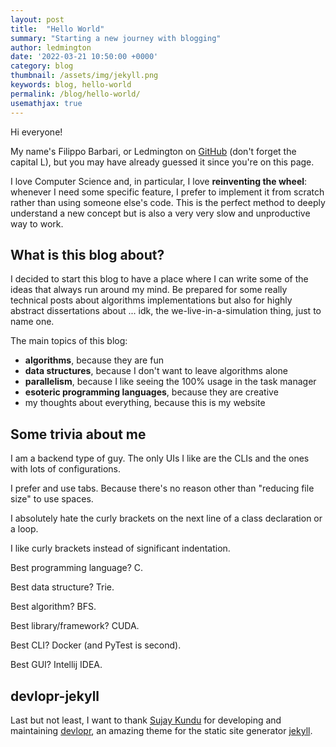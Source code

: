 ```yaml
---
layout: post
title:  "Hello World"
summary: "Starting a new journey with blogging"
author: ledmington
date: '2022-03-21 10:50:00 +0000'
category: blog
thumbnail: /assets/img/jekyll.png
keywords: blog, hello-world
permalink: /blog/hello-world/
usemathjax: true
---
```


Hi everyone!

My name's Filippo Barbari, or Ledmington on [GitHub](https://github.com/Ledmington) (don't forget the capital L), but you may have already guessed it since you're on this page.

I love Computer Science and, in particular, I love **reinventing the wheel**: whenever I need some specific feature, I prefer to implement it from scratch rather than using someone else's code. This is the perfect method to deeply understand a new concept but is also a very very slow and unproductive way to work.

## What is this blog about?
I decided to start this blog to have a place where I can write some of the ideas that always run around my mind. Be prepared for some really technical posts about algorithms implementations but also for highly abstract dissertations about ... idk, the we-live-in-a-simulation thing, just to name one.

The main topics of this blog:
 - **algorithms**, because they are fun
 - **data structures**, because I don't want to leave algorithms alone
 - **parallelism**, because I like seeing the 100% usage in the task manager
 - **esoteric programming languages**, because they are creative
 - my thoughts about everything, because this is my website

## Some trivia about me
I am a backend type of guy. The only UIs I like are the CLIs and the ones with lots of configurations.

I prefer and use tabs. Because there's no reason other than "reducing file size" to use spaces.

I absolutely hate the curly brackets on the next line of a class declaration or a loop.

I like curly brackets instead of significant indentation.

Best programming language? C.

Best data structure? Trie.

Best algorithm? BFS.

Best library/framework? CUDA.

Best CLI? Docker (and PyTest is second).

Best GUI? Intellij IDEA.

## devlopr-jekyll
Last but not least, I want to thank [Sujay Kundu](https://github.com/sujaykundu777) for developing and maintaining [devlopr](https://github.com/sujaykundu777/devlopr-jekyll), an amazing theme for the static site generator [jekyll](https://github.com/jekyll/jekyll).